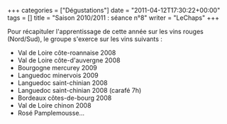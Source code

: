 +++
categories = ["Dégustations"]
date = "2011-04-12T17:30:22+00:00"
tags = [] 
title = "Saison 2010/2011 : séance n°8"
writer = "LeChaps"
+++

Pour récapituler l'apprentissage de cette année sur les vins rouges (Nord/Sud), le groupe s'exerce sur les vins suivants :

* Val de Loire côte-roannaise 2008
* Val de Loire côte-d'auvergne 2008
* Bourgogne mercurey 2009
* Languedoc minervois 2009
* Languedoc saint-chinian 2008
* Languedoc saint-chinian 2008 (carafé 7h)
* Bordeaux côtes-de-bourg 2008
* Val de Loire chinon 2008
* Rosé Pamplemousse...
